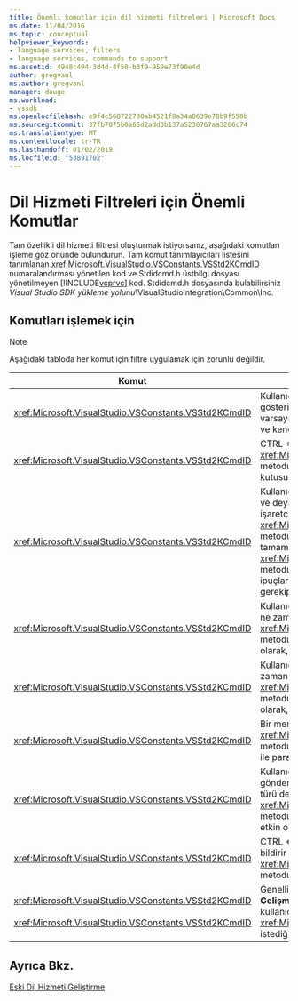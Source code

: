 ```yaml
---
title: Önemli komutlar için dil hizmeti filtreleri | Microsoft Docs
ms.date: 11/04/2016
ms.topic: conceptual
helpviewer_keywords:
- language services, filters
- language services, commands to support
ms.assetid: 4948c494-3d4d-4f50-b3f9-959e73f90e4d
author: gregvanl
ms.author: gregvanl
manager: douge
ms.workload:
- vssdk
ms.openlocfilehash: e9f4c568722700ab4521f8a34a0639e78b9f550b
ms.sourcegitcommit: 37fb7075b0a65d2add3b137a5230767aa3266c74
ms.translationtype: MT
ms.contentlocale: tr-TR
ms.lasthandoff: 01/02/2019
ms.locfileid: "53891702"
---
```

# <a name="important-commands-for-language-service-filters"></a>Dil Hizmeti Filtreleri için Önemli Komutlar
Tam özellikli dil hizmeti filtresi oluşturmak istiyorsanız, aşağıdaki komutları işleme göz önünde bulundurun. Tam komut tanımlayıcıları listesini tanımlanan <xref:Microsoft.VisualStudio.VSConstants.VSStd2KCmdID> numaralandırması yönetilen kod ve Stdidcmd.h üstbilgi dosyası yönetilmeyen [!INCLUDE[vcprvc](../../code-quality/includes/vcprvc_md.md)] kod. Stdidcmd.h dosyasında bulabilirsiniz *Visual Studio SDK yükleme yolunu*\VisualStudioIntegration\Common\Inc.  
  
## <a name="commands-to-handle"></a>Komutları işlemek için  
  
> [!NOTE]
>  Aşağıdaki tabloda her komut için filtre uygulamak için zorunlu değildir.  
  
|Komut|Açıklama|  
|-------------|-----------------|  
|<xref:Microsoft.VisualStudio.VSConstants.VSStd2KCmdID>|Kullanıcı tıkladığında Gönder. Bu komut, bir kısayol menüsü sağlamak için zaman olduğunu gösterir. Bu komut işleyemez, metin düzenleyici olmadan herhangi bir dile özgü komut varsayılan kısayol menüsü sağlar. Bu menüde kendi komutları eklemek için komutu işlemek ve kendiniz bir kısayol menüsünü görüntüleyin.|  
|<xref:Microsoft.VisualStudio.VSConstants.VSStd2KCmdID>|CTRL + J kullanıcı türleri genellikle gönderilir. Çağrı <xref:Microsoft.VisualStudio.TextManager.Interop.IVsTextView.UpdateCompletionStatus%2A> metodunda <xref:Microsoft.VisualStudio.TextManager.Interop.IVsTextView> deyim tamamlama kutusunu göstermek için.|  
|<xref:Microsoft.VisualStudio.VSConstants.VSStd2KCmdID>|Kullanıcı bir karakter yazdığında gönderilir. Bu komut, bir tetikleyici karakteri yazdıldığında ve deyimi sağlamak için tamamlama yöntemi ipuçları ve söz dizimi renklendirme gibi metin işaretçileri Ayraç eşleştirme belirlerken ve hata işaretçileri izleyin. Çağrı <xref:Microsoft.VisualStudio.TextManager.Interop.IVsTextView.UpdateCompletionStatus%2A> metodunda <xref:Microsoft.VisualStudio.TextManager.Interop.IVsTextView> için deyim tamamlama ve <xref:Microsoft.VisualStudio.TextManager.Interop.IVsMethodTipWindow.SetMethodData%2A> metodunda <xref:Microsoft.VisualStudio.TextManager.Interop.IVsMethodTipWindow> yöntemi ipuçları için. Metin işaretçileri desteklemek için yazılan karakter, işaretçileri güncelleştirme gerekip gerekmediğini belirlemek için bu komutu izleyin.|  
|<xref:Microsoft.VisualStudio.VSConstants.VSStd2KCmdID>|Kullanıcı Enter tuşunu yazdığında gönderilir. Çağırarak yöntemi ipucu penceresini kapatmak ne zaman belirlemek için bu komut izleme <xref:Microsoft.VisualStudio.TextManager.Interop.IVsMethodData.OnDismiss%2A> metodunda <xref:Microsoft.VisualStudio.TextManager.Interop.IVsMethodData>. Varsayılan olarak, bu komut metni görünümü işler.|  
|<xref:Microsoft.VisualStudio.VSConstants.VSStd2KCmdID>|Kullanıcı Geri tuşu yazdığında gönderilir. Çağırarak yöntemi ipucu penceresini kapatmak ne zaman belirlemek için İzleyici <xref:Microsoft.VisualStudio.TextManager.Interop.IVsMethodData.OnDismiss%2A> metodunda <xref:Microsoft.VisualStudio.TextManager.Interop.IVsMethodData>. Varsayılan olarak, bu komut metni görünümü işler.|  
|<xref:Microsoft.VisualStudio.VSConstants.VSStd2KCmdID>|Bir menü ya da bir kısayol tuşu Gönder. Çağrı <xref:Microsoft.VisualStudio.TextManager.Interop.IVsTextView.UpdateTipWindow%2A> metodunda <xref:Microsoft.VisualStudio.TextManager.Interop.IVsTextView> ipucu penceresi ile parametre bilgileri güncelleştirilecek.|  
|<xref:Microsoft.VisualStudio.VSConstants.VSStd2KCmdID>|Kullanıcı değişkeninden önce gelir veya bir değişken üzerinde imleç yerleştirir ve seçer gönderilen **hızlı bilgi** gelen **IntelliSense** içinde **Düzenle** menüsü. Çağırarak bir ipucu dönüş türü değişkeni <xref:Microsoft.VisualStudio.TextManager.Interop.IVsTextView.UpdateTipWindow%2A> metodunda <xref:Microsoft.VisualStudio.TextManager.Interop.IVsTextView>. Hata ayıklama etkin olursa, ipucu ayrıca değişkenin değerini göstermelidir.|  
|<xref:Microsoft.VisualStudio.VSConstants.VSStd2KCmdID>|CTRL + Ara çubuğu kullanıcı türleri genellikle gönderilir. Bu komut çağırmak için dil hizmeti bildirir <xref:Microsoft.VisualStudio.TextManager.Interop.IVsTextView.UpdateCompletionStatus%2A> metodunda <xref:Microsoft.VisualStudio.TextManager.Interop.IVsTextView>.|  
|<xref:Microsoft.VisualStudio.VSConstants.VSStd2KCmdID><br /><br /> <xref:Microsoft.VisualStudio.VSConstants.VSStd2KCmdID>|Genellikle bir menüden gönderilen **yorum seçimi** veya **seçimi işletilir satıra çevir** gelen **Gelişmiş** içinde **Düzenle** menüsü. <xref:Microsoft.VisualStudio.VSConstants.VSStd2KCmdID> kullanıcının seçili metin düzenini açıklama istediğini gösterir. <xref:Microsoft.VisualStudio.VSConstants.VSStd2KCmdID> kullanıcı seçili metin açıklamasını istediğini gösterir. Bu komutlar, yalnızca dil hizmeti tarafından uygulanabilir.|  
  
## <a name="see-also"></a>Ayrıca Bkz.  
 [Eski Dil Hizmeti Geliştirme](../../extensibility/internals/developing-a-legacy-language-service.md)